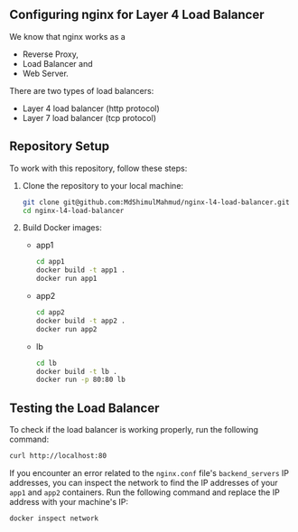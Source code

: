 ## Configuring **nginx** for Layer 4 Load Balancer

We know that nginx works as a
 - Reverse Proxy, 
 - Load Balancer and
 - Web Server.

There are two types of load balancers:
- Layer 4 load balancer (http protocol)
- Layer 7 load balancer (tcp protocol)

## Repository Setup

To work with this repository, follow these steps:

1. Clone the repository to your local machine:
    
    ```sh
    git clone git@github.com:MdShimulMahmud/nginx-l4-load-balancer.git
    cd nginx-l4-load-balancer
    ```

1. Build Docker images:
    - app1 
        ```sh
        cd app1
        docker build -t app1 .
        docker run app1
        ```
    - app2

        ```sh
        cd app2
        docker build -t app2 .
        docker run app2
        ```
    - lb

        ```sh
        cd lb
        docker build -t lb .
        docker run -p 80:80 lb
        ```

## Testing the Load Balancer

To check if the load balancer is working properly, run the following command:

```sh
curl http://localhost:80
```

If you encounter an error related to the `nginx.conf` file's `backend_servers` IP addresses, you can inspect the network to find the IP addresses of your `app1` and `app2` containers. Run the following command and replace the IP address with your machine's IP:

```sh
docker inspect network
```

